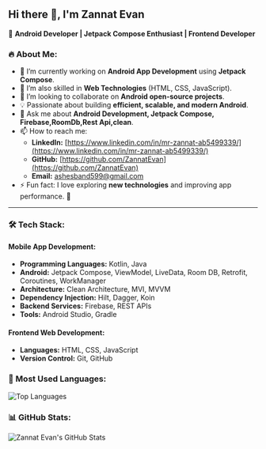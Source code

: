 ## Hi there 👋, I'm Zannat Evan

🚀 **Android Developer | Jetpack Compose Enthusiast | Frontend Developer**  

### 🔥 About Me:
- 🔭 I’m currently working on **Android App Development** using **Jetpack Compose**.
- 🌱 I’m also skilled in **Web Technologies** (HTML, CSS, JavaScript).
- 👯 I’m looking to collaborate on **Android open-source projects**.
- 💡 Passionate about building **efficient, scalable, and modern Android**.
- 💬 Ask me about **Android Development, Jetpack Compose, Firebase,RoomDb,Rest Api,clean**.
- 📫 How to reach me:  
  - **LinkedIn:** [https://www.linkedin.com/in/mr-zannat-ab5499339/](https://www.linkedin.com/in/mr-zannat-ab5499339/)  
  - **GitHub:** [https://github.com/ZannatEvan](https://github.com/ZannatEvan)  
  - **Email:** [ashesband599@gmail.com](ashesband599@gmail.com)  
- ⚡ Fun fact: I love exploring **new technologies** and improving app performance. 🚀

---

### 🛠️ Tech Stack:
#### **Mobile App Development**:
- **Programming Languages:** Kotlin, Java
- **Android:** Jetpack Compose, ViewModel, LiveData, Room DB, Retrofit, Coroutines, WorkManager
- **Architecture:** Clean Architecture, MVI, MVVM
- **Dependency Injection:** Hilt, Dagger, Koin
- **Backend Services:** Firebase, REST APIs
- **Tools:** Android Studio, Gradle

#### **Frontend Web Development**:
- **Languages:** HTML, CSS, JavaScript
- **Version Control:** Git, GitHub


### 📌 Most Used Languages:
![Top Languages](https://github-readme-stats.vercel.app/api/top-langs/?username=ZannatEvan&layout=compact&theme=tokyonight)

### 📊 GitHub Stats:
![Zannat Evan's GitHub Stats](https://github-readme-stats.vercel.app/api?username=ZannatEvan&show_icons=true&theme=tokyonight)




